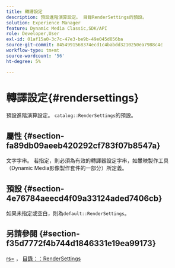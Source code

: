 ```yaml
---
title: 轉譯設定
description: 預設進階演算設定。 目錄RenderSettings的預設。
solution: Experience Manager
feature: Dynamic Media Classic,SDK/API
role: Developer,User
exl-id: 01af15a0-3c7c-47e3-be9b-49e045d856ba
source-git-commit: 8454991568374ecd1c4babdd3210250ea7988c4c
workflow-type: tm+mt
source-wordcount: '56'
ht-degree: 5%

---
```


# 轉譯設定{#rendersettings}

預設進階演算設定。 `catalog::RenderSettings`的預設。

## 屬性 {#section-fa89db09aeeb420292cf783f07b8547a}

文字字串。 若指定，則必須為有效的轉譯器設定字串，如暈映製作工具（Dynamic Media影像製作套件的一部分）所定義。

## 預設 {#section-4e76784aeecd4f09a33124aded7406cb}

如果未指定或空白，則為`default::RenderSettings`。

## 另請參閱 {#section-f35d7772f4b744d1846331e19ea99173}

[rs=](../../../../../ir-api/http-protocol/image-rendering-api-ref/c-ir-http-protocol-ref/c-ir-http-protocol-command-reference/r-ir-rs.md#reference-d20cefaaa6cd4f449d1591c87959b4cf) ， [目錄：：RenderSettings](../../../../../ir-api/material-cat/image-rendering-api-ref/c-ir-material-catalog/c-ir-attributes-reference/r-ir-rendersettings.md#reference-f3ae5e18095d40b2a8edef957dd82fbd)
